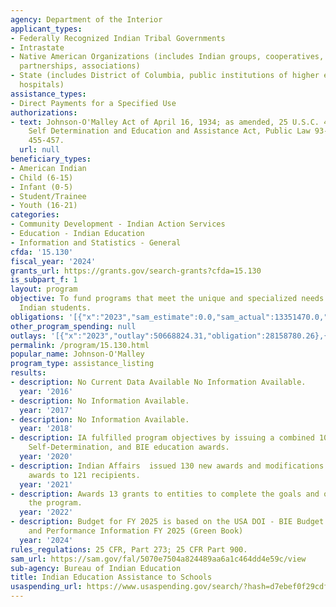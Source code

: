 ```yaml
---
agency: Department of the Interior
applicant_types:
- Federally Recognized Indian Tribal Governments
- Intrastate
- Native American Organizations (includes Indian groups, cooperatives, corporations,
  partnerships, associations)
- State (includes District of Columbia, public institutions of higher education and
  hospitals)
assistance_types:
- Direct Payments for a Specified Use
authorizations:
- text: Johnson-O'Malley Act of April 16, 1934; as amended, 25 U.S.C. 452; Indian
    Self Determination and Education and Assistance Act, Public Law 93-638; 25 U.S.C.
    455-457.
  url: null
beneficiary_types:
- American Indian
- Child (6-15)
- Infant (0-5)
- Student/Trainee
- Youth (16-21)
categories:
- Community Development - Indian Action Services
- Education - Indian Education
- Information and Statistics - General
cfda: '15.130'
fiscal_year: '2024'
grants_url: https://grants.gov/search-grants?cfda=15.130
is_subpart_f: 1
layout: program
objective: To fund programs that meet the unique and specialized needs of eligible
  Indian students.
obligations: '[{"x":"2023","sam_estimate":0.0,"sam_actual":13351470.0,"usa_spending_actual":31112541.33},{"x":"2024","sam_estimate":0.0,"sam_actual":106377020.0,"usa_spending_actual":114652593.73},{"x":"2025","sam_estimate":0.0,"sam_actual":121068999.0,"usa_spending_actual":7660137.0}]'
other_program_spending: null
outlays: '[{"x":"2023","outlay":50668824.31,"obligation":28158780.26},{"x":"2024","outlay":82004154.13,"obligation":95922337.5},{"x":"2025","outlay":0.0,"obligation":7500000.0}]'
permalink: /program/15.130.html
popular_name: Johnson-O'Malley
program_type: assistance_listing
results:
- description: No Current Data Available No Information Available.
  year: '2016'
- description: No Information Available.
  year: '2017'
- description: No Information Available.
  year: '2018'
- description: IA fulfilled program objectives by issuing a combined 100 Self-Governance,
    Self-Determination, and BIE education awards.
  year: '2020'
- description: Indian Affairs  issued 130 new awards and modifications to existing
    awards to 121 recipients.
  year: '2021'
- description: Awards 13 grants to entities to complete the goals and objectives of
    the program.
  year: '2022'
- description: Budget for FY 2025 is based on the USA DOI - BIE Budget Justification
    and Performance Information FY 2025 (Green Book)
  year: '2024'
rules_regulations: 25 CFR, Part 273; 25 CFR Part 900.
sam_url: https://sam.gov/fal/5070e7504a824489aa6a1c464dd4e59c/view
sub-agency: Bureau of Indian Education
title: Indian Education Assistance to Schools
usaspending_url: https://www.usaspending.gov/search/?hash=d7ebef0f29cdfdcb827779651f4d404f
---
```

